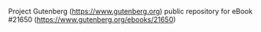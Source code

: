 Project Gutenberg (https://www.gutenberg.org) public repository for eBook #21650 (https://www.gutenberg.org/ebooks/21650)
